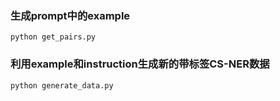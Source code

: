 ### 生成prompt中的example
```
python get_pairs.py
```

### 利用example和instruction生成新的带标签CS-NER数据
```
python generate_data.py
```